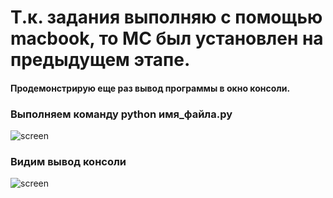 # Т.к. задания выполняю с помощью macbook, то MC был установлен на предыдущем этапе.
#### Продемонстрирую еще раз вывод программы в окно консоли.
### Выполняем команду python имя_файла.py
![screen](https://i.imgur.com/TTEPcCs.png)
### Видим вывод консоли
![screen](https://i.imgur.com/LjaFfdP.png)
